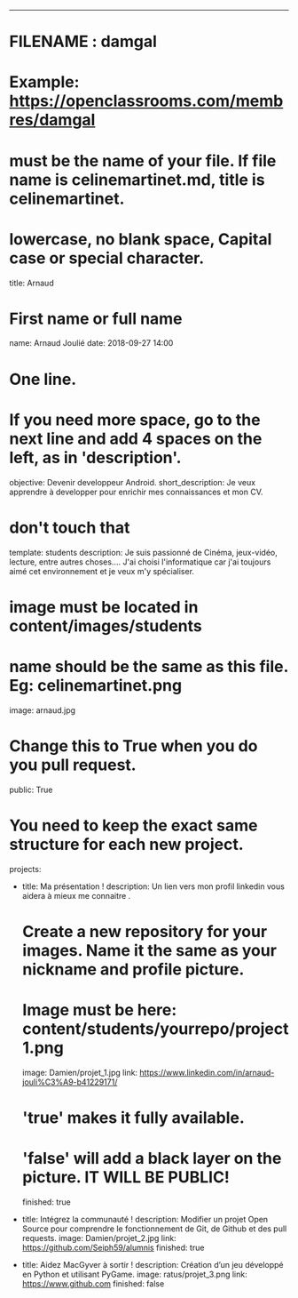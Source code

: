 ---

# FILENAME : damgal
# Example: https://openclassrooms.com/membres/damgal
# must be the name of your file. If file name is celinemartinet.md, title is celinemartinet.
# lowercase, no blank space, Capital case or special character.
title: Arnaud

# First name or full name
name: Arnaud Joulié
date: 2018-09-27 14:00

# One line.
# If you need more space, go to the next line and add 4 spaces on the left, as in 'description'.
objective: Devenir developpeur Android.
short_description: Je veux apprendre à developper pour enrichir mes connaissances et mon CV.

# don't touch that
template: students
description: Je suis passionné de Cinéma, jeux-vidéo, lecture, entre autres choses.... J'ai choisi l'informatique car j'ai toujours aimé cet environnement et je veux m'y spécialiser.

# image must be located in content/images/students
# name should be the same as this file. Eg: celinemartinet.png

image: arnaud.jpg

# Change this to True when you do you pull request.
public: True

# You need to keep the exact same structure for each new project.
projects:
  - title: Ma présentation !
    description: Un lien vers mon profil linkedin vous aidera à mieux me connaitre .
    # Create a new repository for your images. Name it the same as your nickname and profile picture.
    # Image must be here: content/students/yourrepo/project1.png
    image: Damien/projet_1.jpg
    link: https://www.linkedin.com/in/arnaud-jouli%C3%A9-b41229171/

    # 'true' makes it fully available.
    # 'false' will add a black layer on the picture. IT WILL BE PUBLIC!
    finished: true
  - title: Intégrez la communauté !
    description: Modifier un projet Open Source pour comprendre le fonctionnement de Git, de Github et des pull requests.
    image: Damien/projet_2.jpg
    link: https://github.com/Seiph59/alumnis
    finished: true
  - title: Aidez MacGyver à sortir !
    description: Création d’un jeu développé en Python et utilisant PyGame.
    image: ratus/projet_3.png
    link: https://www.github.com
    finished: false

